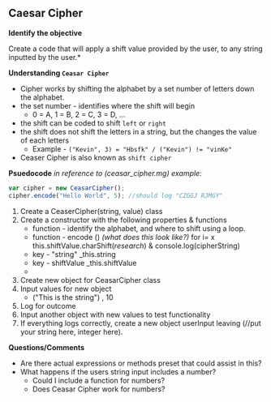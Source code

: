 ## Caesar Cipher

**Identify the objective**

Create a code that will apply a shift value provided by the user,
to any string inputted by the user.*

**Understanding `Ceasar Cipher`**

* Cipher works by shifting the alphabet by a set number of letters down the alphabet.
* the set number - identifies where the shift will begin
  * 0 = A, 1 = B, 2 = C, 3 = D, ...
* the shift can be coded to shift `left` or `right`
* the shift does not shift the letters in a string, but the changes the value of each letters
  * Example - `("Kevin", 3) = "Hbsfk" / ("Kevin") != "vinKe"`
* Ceaser Cipher is also known as `shift cipher`


**Psuedocode**
_in reference to (ceasar_cipher.mg) example:_

```javascript
var cipher = new CeasarCipher();
cipher.encode("Hello World", 5); //should log "CZGGJ RJMGY"
```

1. Create a CeaserCipher(string, value) class
2. Create a constructor with the following properties & functions
    * function - identify the alphabet, and where to shift using a loop.
    * function - encode () _(what does this look like?)_ for i= x this.shiftValue.charShift(_research_) & console.log(cipherString)
    * key - "string" _this.string
    * key - shiftValue _this.shiftValue
    *
3. Create new object for CeasarCipher class
4. Input values for new object
    * ("This is the string") , 10
5. Log for outcome
6. Input another object with new values to test functionality
7. If everything logs correctly, create a new object userInput leaving (//put your string here, integer here).

**Questions/Comments**

* Are there actual expressions or methods preset that could assist in this?
* What happens if the users string input includes a number?
  * Could I include a function for numbers?
  * Does Ceasar Cipher work for numbers?
